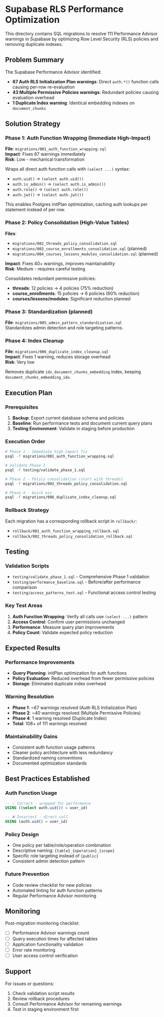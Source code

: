# Supabase RLS Performance Optimization

This directory contains SQL migrations to resolve 111 Performance Advisor warnings in Supabase by optimizing Row Level Security (RLS) policies and removing duplicate indexes.

## Problem Summary

The Supabase Performance Advisor identified:
- **67 Auth RLS Initialization Plan warnings**: Direct `auth.*()` function calls causing per-row re-evaluation
- **43 Multiple Permissive Policies warnings**: Redundant policies causing evaluation overhead  
- **1 Duplicate Index warning**: Identical embedding indexes on `document_chunks`

## Solution Strategy

### Phase 1: Auth Function Wrapping (Immediate High-Impact)
**File**: `migrations/001_auth_function_wrapping.sql`  
**Impact**: Fixes 67 warnings immediately  
**Risk**: Low - mechanical transformation  

Wraps all direct auth function calls with `(select ...)` syntax:
- `auth.uid()` → `(select auth.uid())`
- `auth.is_admin()` → `(select auth.is_admin())`  
- `auth.role()` → `(select auth.role())`
- `auth.jwt()` → `(select auth.jwt())`

This enables Postgres initPlan optimization, caching auth lookups per statement instead of per row.

### Phase 2: Policy Consolidation (High-Value Tables)
**Files**: 
- `migrations/002_threads_policy_consolidation.sql`
- `migrations/003_course_enrollments_consolidation.sql` (planned)
- `migrations/004_courses_lessons_modules_consolidation.sql` (planned)

**Impact**: Fixes 40+ warnings, improves maintainability  
**Risk**: Medium - requires careful testing  

Consolidates redundant permissive policies:
- **threads**: 12 policies → 4 policies (75% reduction)
- **course_enrollments**: 15 policies → 6 policies (60% reduction)  
- **courses/lessons/modules**: Significant reduction planned

### Phase 3: Standardization (planned)
**File**: `migrations/005_admin_pattern_standardization.sql`  
Standardizes admin detection and role targeting patterns.

### Phase 4: Index Cleanup
**File**: `migrations/006_duplicate_index_cleanup.sql`  
**Impact**: Fixes 1 warning, reduces storage overhead  
**Risk**: Very low  

Removes duplicate `idx_document_chunks_embedding` index, keeping `document_chunks_embedding_idx`.

## Execution Plan

### Prerequisites
1. **Backup**: Export current database schema and policies
2. **Baseline**: Run performance tests and document current query plans
3. **Testing Environment**: Validate in staging before production

### Execution Order

```bash
# Phase 1 - Immediate high-impact fix
psql -f migrations/001_auth_function_wrapping.sql

# Validate Phase 1
psql -f testing/validate_phase_1.sql

# Phase 2 - Policy consolidation (start with threads)
psql -f migrations/002_threads_policy_consolidation.sql

# Phase 4 - Quick win
psql -f migrations/006_duplicate_index_cleanup.sql
```

### Rollback Strategy

Each migration has a corresponding rollback script in `rollback/`:
- `rollback/001_auth_function_wrapping_rollback.sql`
- `rollback/002_threads_policy_consolidation_rollback.sql`

## Testing

### Validation Scripts
- `testing/validate_phase_1.sql` - Comprehensive Phase 1 validation
- `testing/performance_baseline.sql` - Before/after performance comparison
- `testing/access_patterns_test.sql` - Functional access control testing

### Key Test Areas
1. **Auth Function Wrapping**: Verify all calls use `(select ...)` pattern
2. **Access Control**: Confirm user permissions unchanged
3. **Performance**: Measure query plan improvements
4. **Policy Count**: Validate expected policy reduction

## Expected Results

### Performance Improvements
- **Query Planning**: initPlan optimization for auth functions
- **Policy Evaluation**: Reduced overhead from fewer permissive policies
- **Storage**: Eliminated duplicate index overhead

### Warning Resolution
- **Phase 1**: ~67 warnings resolved (Auth RLS Initialization Plan)
- **Phase 2**: ~40 warnings resolved (Multiple Permissive Policies)  
- **Phase 4**: 1 warning resolved (Duplicate Index)
- **Total**: 108+ of 111 warnings resolved

### Maintainability Gains
- Consistent auth function usage patterns
- Cleaner policy architecture with less redundancy
- Standardized naming conventions
- Documented optimization standards

## Best Practices Established

### Auth Function Usage
```sql
-- ✅ Correct - wrapped for performance
USING ((select auth.uid()) = user_id)

-- ❌ Incorrect - direct call
USING (auth.uid() = user_id)
```

### Policy Design
- One policy per table/role/operation combination
- Descriptive naming: `{table}_{operation}_{scope}`
- Specific role targeting instead of `{public}`
- Consistent admin detection pattern

### Future Prevention
- Code review checklist for new policies
- Automated linting for auth function patterns
- Regular Performance Advisor monitoring

## Monitoring

Post-migration monitoring checklist:
- [ ] Performance Advisor warnings count
- [ ] Query execution times for affected tables
- [ ] Application functionality validation
- [ ] Error rate monitoring
- [ ] User access control verification

## Support

For issues or questions:
1. Check validation script results
2. Review rollback procedures
3. Consult Performance Advisor for remaining warnings
4. Test in staging environment first 